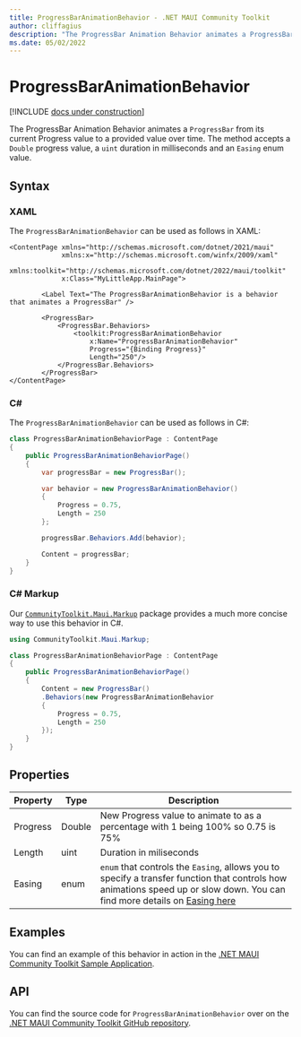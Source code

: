 ```yaml
---
title: ProgressBarAnimationBehavior - .NET MAUI Community Toolkit
author: cliffagius
description: "The ProgressBar Animation Behavior animates a ProgressBar from its current Progress value to a provided value over time."
ms.date: 05/02/2022
---
```


# ProgressBarAnimationBehavior

[!INCLUDE [docs under construction](../includes/preview-note.md)]

The ProgressBar Animation Behavior animates a `ProgressBar` from its current Progress value to a provided value over time. The method accepts a `Double` progress value, a `uint` duration in milliseconds and an `Easing` enum value.

## Syntax

### XAML

The `ProgressBarAnimationBehavior` can be used as follows in XAML:

```xaml
<ContentPage xmlns="http://schemas.microsoft.com/dotnet/2021/maui"
             xmlns:x="http://schemas.microsoft.com/winfx/2009/xaml"
             xmlns:toolkit="http://schemas.microsoft.com/dotnet/2022/maui/toolkit"
             x:Class="MyLittleApp.MainPage">
     
        <Label Text="The ProgressBarAnimationBehavior is a behavior that animates a ProgressBar" />

        <ProgressBar>
            <ProgressBar.Behaviors>
                <toolkit:ProgressBarAnimationBehavior
                    x:Name="ProgressBarAnimationBehavior"
                    Progress="{Binding Progress}"
                    Length="250"/>
            </ProgressBar.Behaviors>
        </ProgressBar>
</ContentPage>
```

### C#

The `ProgressBarAnimationBehavior` can be used as follows in C#:

```csharp
class ProgressBarAnimationBehaviorPage : ContentPage
{
    public ProgressBarAnimationBehaviorPage()
    {
        var progressBar = new ProgressBar();

        var behavior = new ProgressBarAnimationBehavior()
        {
            Progress = 0.75,
            Length = 250
        };

        progressBar.Behaviors.Add(behavior);

        Content = progressBar;
    }
}
```

### C# Markup

Our [`CommunityToolkit.Maui.Markup`](../markup/markup.md) package provides a much more concise way to use this behavior in C#.

```csharp
using CommunityToolkit.Maui.Markup;

class ProgressBarAnimationBehaviorPage : ContentPage
{
    public ProgressBarAnimationBehaviorPage()
    {
        Content = new ProgressBar()
        .Behaviors(new ProgressBarAnimationBehavior
        {
            Progress = 0.75,
            Length = 250
        });           
    }
}
```

## Properties

|Property  |Type  |Description  |
|---------|---------|---------|
| Progress | Double  | New Progress value to animate to as a percentage with 1 being 100% so 0.75 is 75% |
| Length | uint | Duration in miliseconds |
| Easing | enum | `enum` that controls the `Easing`, allows you to specify a transfer function that controls how animations speed up or slow down. You can find more details on [Easing here](/xamarin/xamarin-forms/user-interface/animation/easing) |

## Examples

You can find an example of this behavior in action in the [.NET MAUI Community Toolkit Sample Application](https://github.com/CommunityToolkit/Maui/blob/main/samples/CommunityToolkit.Maui.Sample/Pages/Behaviors/ProgressBarAnimationBehaviorPage.xaml).

## API

You can find the source code for `ProgressBarAnimationBehavior` over on the [.NET MAUI Community Toolkit GitHub repository](https://github.com/CommunityToolkit/Maui/blob/main/src/CommunityToolkit.Maui/Behaviors/ProgressBarAnimationBehavior.shared.cs).

